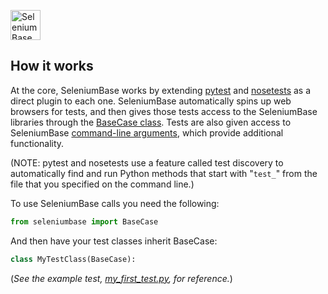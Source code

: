 [<img src="https://cdn2.hubspot.net/hubfs/100006/images/super_logo_sb4.png" title="SeleniumBase" height="48">](../README.md)

<a id="how_seleniumbase_works"></a>
## How it works
At the core, SeleniumBase works by extending [pytest](https://docs.pytest.org/en/latest/) and [nosetests](http://nose.readthedocs.io/en/latest/) as a direct plugin to each one. SeleniumBase automatically spins up web browsers for tests, and then gives those tests access to the SeleniumBase libraries through the [BaseCase class](https://github.com/seleniumbase/SeleniumBase/blob/master/seleniumbase/fixtures/base_case.py). Tests are also given access to SeleniumBase [command-line arguments](https://github.com/seleniumbase/SeleniumBase/blob/master/seleniumbase/plugins/pytest_plugin.py), which provide additional functionality.

(NOTE: pytest and nosetests use a feature called test discovery to automatically find and run Python methods that start with "``test_``" from the file that you specified on the command line.)

To use SeleniumBase calls you need the following:
```python
from seleniumbase import BaseCase
```
And then have your test classes inherit BaseCase:
```python
class MyTestClass(BaseCase):
```
(*See the example test, [my_first_test.py](https://github.com/seleniumbase/SeleniumBase/blob/master/examples/my_first_test.py), for reference.*)
